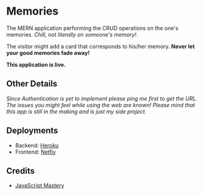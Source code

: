 # Memories
The MERN application performing the CRUD operations on the one's memories. *Chill, not literally on someone's memory!*. 

The visitor might add a card that corresponds to his/her memory. **Never let your good memories fade away!**

**This application is live.** 

## Other Details
*Since Authentication is yet to implement please ping me first to get the URL.*
*The issues you might feel while using the web are known! Please mind that this app is still in the making and is just my side project.*

## Deployments
- Backend: [Heroku](heroku.com)
- Frontend: [Netfiy](netlify.com)

## Credits
- [JavaScript Mastery](https://www.youtube.com/channel/UCmXmlB4-HJytD7wek0Uo97A)
